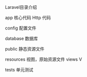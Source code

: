 Laravel目录介绍

app 核心代码
 Http 代码

config 配置文件

database 数据库

public 静态资源文件

resources 视图，原始资源文件
  views V

tests 单元测试

